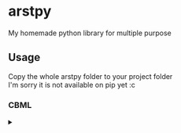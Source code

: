 # arstpy
My homemade python library for multiple purpose
## Usage
Copy the whole arstpy folder to your project folder<br> I'm sorry it is not available on pip yet :c
### CBML
<details>
<summary></summary>

# chatbotmachinelite beta0.0.1
Stupidly Simple Machine Learning ChatBot Engine with Tensorflow-Keras and NLTK Natural Langauge Processing For Lightweight Purpose ChatBot

## Dependencies
- Python >=3.10 (Not tested on lower version)
- Tensorflow & Keras
- NLTK
  - wordnet
  - punkt
  - omw-1.4
- numpy

```bash
pip install tensorflow nltk numpy
python -c "import nltk; nltk.download('punkt'); nltk.download('wordnet'); nltk.download('omw-1.4')"
```
## Usage
Refer to `./cbml_example/example.py`
Sample corpus is available in `./cbml_example/corpus.json`
## Todo Checklist
- [ ] Load multiple JSON Corpus(es)
- [ ] Fill the knowledge gaps and minimize ambiguity in the corpus
- [ ] Expand Language Support
- [ ] Increase Code Readability
</details>
